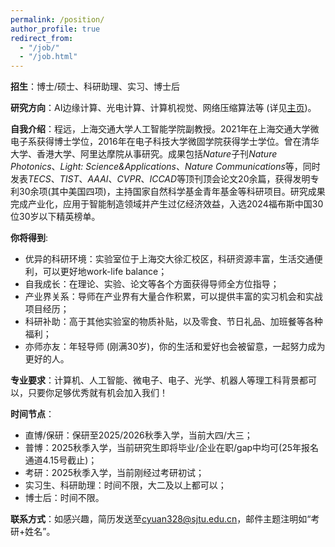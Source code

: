 ```yaml
---
permalink: /position/
author_profile: true
redirect_from: 
  - "/job/"
  - "/job.html"
---
```


__招生__：博士/硕士、科研助理、实习、博士后

__研究方向__：AI边缘计算、光电计算、计算机视觉、网络压缩算法等 (详见[主页](/))。

__自我介绍__：程远，上海交通大学人工智能学院副教授。2021年在上海交通大学微电子系获得博士学位，2016年在电子科技大学微固学院获得学士学位。曾在清华大学、香港大学、阿里达摩院从事研究。成果包括*Nature*子刊*Nature Photonics*、*Light: Science&Applications*、*Nature Communications*等，同时发表*TECS*、*TIST*、*AAAI*、*CVPR*、*ICCAD*等顶刊顶会论文20余篇，获得发明专利30余项(其中美国四项)，主持国家自然科学基金青年基金等科研项目。研究成果完成产业化，应用于智能制造领域并产生过亿经济效益，入选2024福布斯中国30位30岁以下精英榜单。

__你将得到__:

- 优异的科研环境：实验室位于上海交大徐汇校区，科研资源丰富，生活交通便利，可以更好地work-life balance；
- 自我成长：在理论、实验、论文等各个方面获得导师全方位指导；
- 产业界关系：导师在产业界有大量合作积累，可以提供丰富的实习机会和实战项目经历；
- 科研补助：高于其他实验室的物质补贴，以及零食、节日礼品、加班餐等各种福利；
- 亦师亦友：年轻导师 (刚满30岁)，你的生活和爱好也会被留意，一起努力成为更好的人。

__专业要求__：计算机、人工智能、微电子、电子、光学、机器人等理工科背景都可以，只要你足够优秀就有机会加入我们！

__时间节点__：

- 直博/保研：保研至2025/2026秋季入学，当前大四/大三；
- 普博：2025秋季入学，当前研究生即将毕业/企业在职/gap中均可(25年报名通道4.15号截止)；
- 考研：2025秋季入学，当前刚经过考研初试；
- 实习生、科研助理：时间不限，大二及以上都可以；
- 博士后：时间不限。

__联系方式__：如感兴趣，简历发送至[cyuan328@sjtu.edu.cn](mailto:cyuan328@sjtu.edu.cn)，邮件主题注明如“考研+姓名”。



